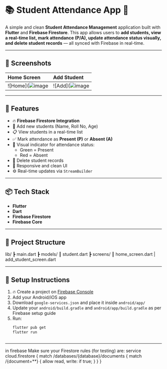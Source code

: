 # 📚 Student Attendance App 📱

A simple and clean **Student Attendance Management** application built with **Flutter** and **Firebase Firestore**. This app allows users to **add students, view a real-time list, mark attendance (P/A), update attendance status visually, and delete student records** — all synced with Firebase in real-time.

---

## 📸 Screenshots

| Home Screen | Add Student |
|:------------|:------------|
| ![Home](![image](https://github.com/user-attachments/assets/d05403f0-9f50-4313-b225-5b8b07376106)| ![Add](![image](https://github.com/user-attachments/assets/b03472c8-12cf-41b6-9f19-3063f4780e85) |


---

## 🚀 Features

- 🔥 **Firebase Firestore Integration**
- 📖 Add new students (Name, Roll No, Age)
- 📋 View students in a real-time list
- ✅ Mark attendance as **Present (P)** or **Absent (A)**
- 🎨 Visual indicator for attendance status:
  - Green = Present
  - Red = Absent
- 📝 Delete student records
- 📱 Responsive and clean UI
- ⚙️ Real-time updates via `StreamBuilder`

---

## 📦 Tech Stack

- **Flutter**
- **Dart**
- **Firebase Firestore**
- **Firebase Core**

---

## 📂 Project Structure
lib/ 
┣ main.dart 
┣ models/ ┃  student.dart 
┣ screens/ ┃ home_screen.dart |  add_student_screen.dart


---

## 🔧 Setup Instructions

1. 🔥 Create a project on [Firebase Console](https://console.firebase.google.com/)
2. Add your Android/iOS app
3. Download `google-services.json` and place it inside `android/app/`
4. Update your `android/build.gradle` and `android/app/build.gradle` as per Firebase setup guide
5. Run:
   ```bash
   flutter pub get
   flutter run



---
in firebase Make sure your Firestore rules (for testing) are:
service cloud.firestore {
  match /databases/{database}/documents {
    match /{document=**} {
      allow read, write: if true;
    }
  }
}


